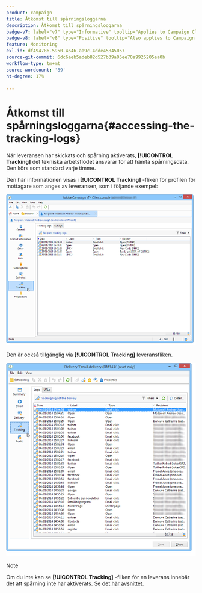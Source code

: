 ```yaml
---
product: campaign
title: Åtkomst till spårningsloggarna
description: Åtkomst till spårningsloggarna
badge-v7: label="v7" type="Informative" tooltip="Applies to Campaign Classic v7"
badge-v8: label="v8" type="Positive" tooltip="Also applies to Campaign v8"
feature: Monitoring
exl-id: df494786-5950-4646-aa9c-4dde45845057
source-git-commit: 6dc6aeb5adeb82d527b39a05ee70a9926205ea0b
workflow-type: tm+mt
source-wordcount: '89'
ht-degree: 17%

---
```


# Åtkomst till spårningsloggarna{#accessing-the-tracking-logs}



När leveransen har skickats och spårning aktiverats, **[!UICONTROL Tracking]** det tekniska arbetsflödet ansvarar för att hämta spårningsdata. Den körs som standard varje timme.

Den här informationen visas i **[!UICONTROL Tracking]** -fliken för profilen för mottagare som anges av leveransen, som i följande exempel:

![](assets/s_ncs_user_select_tracking_tab_from_recipient.png)

Den är också tillgänglig via **[!UICONTROL Tracking]** leveransfliken.

![](assets/s_ncs_user_select_tracking_tab_from_del.png)

>[!NOTE]
>
>Om du inte kan se **[!UICONTROL Tracking]** -fliken för en leverans innebär det att spårning inte har aktiverats. Se [det här avsnittet](how-to-configure-tracked-links.md).
